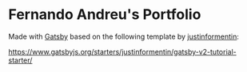 # Fernando Andreu's Portfolio

Made with [Gatsby](https://www.gatsbyjs.org/) based on the following template by [justinformentin](https://github.com/justinformentin):

https://www.gatsbyjs.org/starters/justinformentin/gatsby-v2-tutorial-starter/

